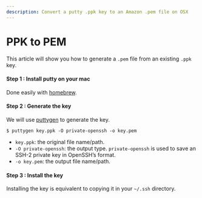 ```yaml
---
description: Convert a putty .ppk key to an Amazon .pem file on OSX
---
```


# PPK to PEM

This article will show you how to generate a `.pem` file from an existing `.ppk` key.

#### Step 1 : Install putty on your mac <a href="#1-install-putty-on-your-mac" id="1-install-putty-on-your-mac"></a>

Done easily with [homebrew](http://brew.sh).

#### Step 2 : Generate the key <a href="#2-generate-the-key" id="2-generate-the-key"></a>

We will use [puttygen](http://linux.die.net/man/1/puttygen) to generate the key.

```
$ puttygen key.ppk -O private-openssh -o key.pem
```

* `key.ppk`: the original file name/path.
* `-O private-openssh`: the output type. `private-openssh` is used to save an SSH-2 private key in OpenSSH’s format.
* `-o key.pem`: the output file name/path.

#### Step 3 : Install the key <a href="#3-install-the-key" id="3-install-the-key"></a>

Installing the key is equivalent to copying it in your `~/.ssh` directory.
